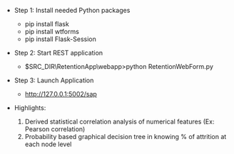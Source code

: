 * Step 1: Install needed Python packages
	- pip install flask
	- pip install wtforms
	- pip install Flask-Session

* Step 2: Start REST application
	- $SRC_DIR\RetentionApp\webapp>python RetentionWebForm.py

* Step 3: Launch Application
	- http://127.0.0.1:5002/sap

* Highlights:
	1. Derived statistical correlation analysis of numerical features (Ex: Pearson correlation)
	2. Probability based graphical decision tree in knowing % of attrition at each node level
